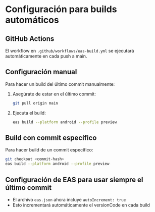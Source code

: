 # Configuración para builds automáticos

## GitHub Actions
El workflow en `.github/workflows/eas-build.yml` se ejecutará automáticamente en cada push a main.

## Configuración manual
Para hacer un build del último commit manualmente:

1. Asegúrate de estar en el último commit:
   ```bash
   git pull origin main
   ```

2. Ejecuta el build:
   ```bash
   eas build --platform android --profile preview
   ```

## Build con commit específico
Para hacer build de un commit específico:
```bash
git checkout <commit-hash>
eas build --platform android --profile preview
```

## Configuración de EAS para usar siempre el último commit
- El archivo `eas.json` ahora incluye `autoIncrement: true`
- Esto incrementará automáticamente el versionCode en cada build
